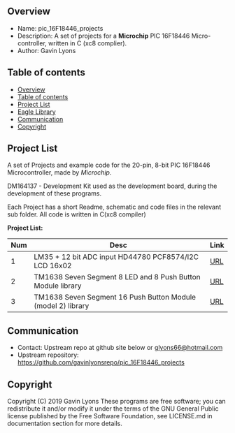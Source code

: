 

Overview
--------------------------------------------
* Name: pic_16F18446_projects
* Description: A set of projects for a **Microchip** 
 PIC 16F18446 Micro-controller, written in C (xc8 complier).
* Author: Gavin Lyons 

Table of contents
---------------------------

  * [Overview](#overview)
  * [Table of contents](#table-of-contents)
  * [Project List](#project-list)
  * [Eagle Library](#eagle-library)
  * [Communication](#communication)
  * [Copyright](#copyright)

Project List
-----------------------------------------
A set of Projects and example code for the 20-pin, 8-bit PIC 16F18446 Microcontroller,
made by *Microchip*. 

DM164137 - Development Kit used as the development board, 
during the development of these programs.

Each Project has a short Readme, schematic and code files
in the relevant sub folder. All code is written in C(xc8 compiler)

**Project List:**

| Num | Desc | Link |
| --- | --- | --- |
| 1 |  LM35 + 12 bit ADC input HD44780 PCF8574/I2C LCD 16x02 | [URL](projects/LM35) |
| 2 |  TM1638 Seven Segment 8 LED and 8 Push Button Module library | [URL](projects/TM1638) |
| 3 |  TM1638 Seven Segment 16 Push Button Module (model 2) library  | [URL](projects/TM1638_Model2) |


Communication
-----------
* Contact: Upstream repo at github site below or glyons66@hotmail.com
* Upstream repository: https://github.com/gavinlyonsrepo/pic_16F18446_projects

Copyright
---------
Copyright (C) 2019 Gavin Lyons 
These programs are free software; you can redistribute it and/or modify
it under the terms of the GNU General Public license published by
the Free Software Foundation, see LICENSE.md in documentation section 
for more details.
